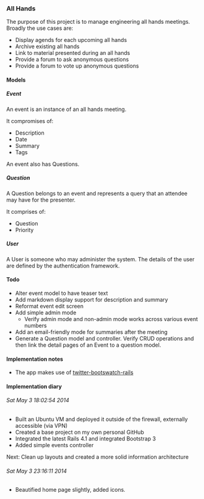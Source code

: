 ### All Hands

The purpose of this project is to manage engineering all hands meetings.  Broadly the use cases are:

* Display agends for each upcoming all hands
* Archive existing all hands
* Link to material presented during an all hands
* Provide a forum to ask anonymous questions
* Provide a forum to vote up anonymous questions

#### Models

##### Event

An event is an instance of an all hands meeting.

It compromises of:

* Description
* Date
* Summary
* Tags

An event also has Questions.

##### Question

A Question belongs to an event and represents a query that an attendee may have for the presenter.

It comprises of:

* Question
* Priority

##### User

A User is someone who may administer the system.  The details of the user are defined by the authentication framework.

#### Todo

* Alter event model to have teaser text
* Add markdown display support for description and summary
* Reformat event edit screen
* Add simple admin mode
    * Verify admin mode and non-admin mode works across various event numbers
* Add an email-friendly mode for summaries after the meeting
* Generate a Question model and controller.  Verify CRUD operations and then link the detail pages of an Event to a question model.

#### Implementation notes

* The app makes use of [twitter-bootswatch-rails](https://github.com/scottvrosenthal/twitter-bootswatch-rails)

#### Implementation diary

###### Sat May  3 18:02:54 2014

* Built an Ubuntu VM and deployed it outside of the firewall, externally accessible (via VPN)
* Created a base project on my own personal GitHub
* Integrated the latest Rails 4.1 and integrated Bootstrap 3
* Added simple events controller

Next: Clean up layouts and created a more solid information architecture

###### Sat May  3 23:16:11 2014

* Beautified home page slightly, added icons.

